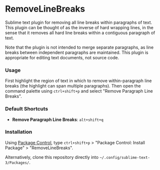 # RemoveLineBreaks

Sublime text plugin for removing all line breaks within paragraphs of text.
This plugin can be thought of as the inverse of hard wrapping lines, in the
sense that it removes all hard line breaks within a contiguous paragraph of
text.

Note that the plugin is not intended to merge separate paragraphs, as line
breaks between independent paragraphs are maintained. This plugin is appropriate
for editing text documents, not source code.

### Usage

First highlight the region of text in which to remove within-paragraph line
breaks (the highlight can span multiple paragraphs). Then open the command
palette using `ctrl+shift+p` and select "Remove Paragraph Line Breaks".

### Default Shortcuts

- __Remove Paragraph Line Breaks__: `alt+shift+q`

### Installation

Using [Package Control](https://packagecontrol.io/packages/RemoveLineBreaks),
type `ctrl+shift+p` > "Package Control: Install Package" > "RemoveLineBreaks".

Alternatively, clone this repository directly into
`~/.config/sublime-text-3/Packages/`.
